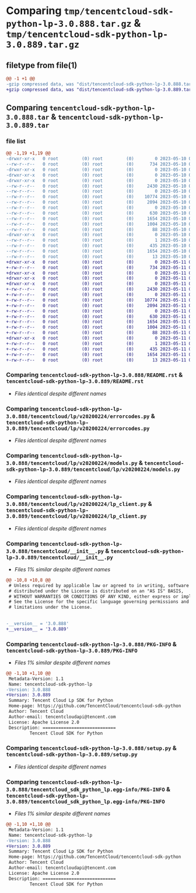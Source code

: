 # Comparing `tmp/tencentcloud-sdk-python-lp-3.0.888.tar.gz` & `tmp/tencentcloud-sdk-python-lp-3.0.889.tar.gz`

## filetype from file(1)

```diff
@@ -1 +1 @@
-gzip compressed data, was "dist/tencentcloud-sdk-python-lp-3.0.888.tar", last modified: Wed May 10 02:19:19 2023, max compression
+gzip compressed data, was "dist/tencentcloud-sdk-python-lp-3.0.889.tar", last modified: Thu May 11 02:56:10 2023, max compression
```

## Comparing `tencentcloud-sdk-python-lp-3.0.888.tar` & `tencentcloud-sdk-python-lp-3.0.889.tar`

### file list

```diff
@@ -1,19 +1,19 @@
-drwxr-xr-x   0 root         (0) root         (0)        0 2023-05-10 02:19:19.000000 tencentcloud-sdk-python-lp-3.0.888/
--rw-r--r--   0 root         (0) root         (0)      734 2023-05-10 02:19:19.000000 tencentcloud-sdk-python-lp-3.0.888/README.rst
-drwxr-xr-x   0 root         (0) root         (0)        0 2023-05-10 02:19:19.000000 tencentcloud-sdk-python-lp-3.0.888/tencentcloud/
-drwxr-xr-x   0 root         (0) root         (0)        0 2023-05-10 02:19:19.000000 tencentcloud-sdk-python-lp-3.0.888/tencentcloud/lp/
-drwxr-xr-x   0 root         (0) root         (0)        0 2023-05-10 02:19:19.000000 tencentcloud-sdk-python-lp-3.0.888/tencentcloud/lp/v20200224/
--rw-r--r--   0 root         (0) root         (0)     2430 2023-05-10 02:19:19.000000 tencentcloud-sdk-python-lp-3.0.888/tencentcloud/lp/v20200224/errorcodes.py
--rw-r--r--   0 root         (0) root         (0)        0 2023-05-10 02:19:19.000000 tencentcloud-sdk-python-lp-3.0.888/tencentcloud/lp/v20200224/__init__.py
--rw-r--r--   0 root         (0) root         (0)    10774 2023-05-10 02:19:19.000000 tencentcloud-sdk-python-lp-3.0.888/tencentcloud/lp/v20200224/models.py
--rw-r--r--   0 root         (0) root         (0)     2094 2023-05-10 02:19:19.000000 tencentcloud-sdk-python-lp-3.0.888/tencentcloud/lp/v20200224/lp_client.py
--rw-r--r--   0 root         (0) root         (0)        0 2023-05-10 02:19:19.000000 tencentcloud-sdk-python-lp-3.0.888/tencentcloud/lp/__init__.py
--rw-r--r--   0 root         (0) root         (0)      630 2023-05-10 02:19:19.000000 tencentcloud-sdk-python-lp-3.0.888/tencentcloud/__init__.py
--rw-r--r--   0 root         (0) root         (0)     1654 2023-05-10 02:19:19.000000 tencentcloud-sdk-python-lp-3.0.888/PKG-INFO
--rw-r--r--   0 root         (0) root         (0)     1004 2023-05-10 02:19:19.000000 tencentcloud-sdk-python-lp-3.0.888/setup.py
--rw-r--r--   0 root         (0) root         (0)       88 2023-05-10 02:19:19.000000 tencentcloud-sdk-python-lp-3.0.888/setup.cfg
-drwxr-xr-x   0 root         (0) root         (0)        0 2023-05-10 02:19:19.000000 tencentcloud-sdk-python-lp-3.0.888/tencentcloud_sdk_python_lp.egg-info/
--rw-r--r--   0 root         (0) root         (0)        1 2023-05-10 02:19:19.000000 tencentcloud-sdk-python-lp-3.0.888/tencentcloud_sdk_python_lp.egg-info/dependency_links.txt
--rw-r--r--   0 root         (0) root         (0)      435 2023-05-10 02:19:19.000000 tencentcloud-sdk-python-lp-3.0.888/tencentcloud_sdk_python_lp.egg-info/SOURCES.txt
--rw-r--r--   0 root         (0) root         (0)     1654 2023-05-10 02:19:19.000000 tencentcloud-sdk-python-lp-3.0.888/tencentcloud_sdk_python_lp.egg-info/PKG-INFO
--rw-r--r--   0 root         (0) root         (0)       13 2023-05-10 02:19:19.000000 tencentcloud-sdk-python-lp-3.0.888/tencentcloud_sdk_python_lp.egg-info/top_level.txt
+drwxr-xr-x   0 root         (0) root         (0)        0 2023-05-11 02:56:10.000000 tencentcloud-sdk-python-lp-3.0.889/
+-rw-r--r--   0 root         (0) root         (0)      734 2023-05-11 02:56:10.000000 tencentcloud-sdk-python-lp-3.0.889/README.rst
+drwxr-xr-x   0 root         (0) root         (0)        0 2023-05-11 02:56:10.000000 tencentcloud-sdk-python-lp-3.0.889/tencentcloud/
+drwxr-xr-x   0 root         (0) root         (0)        0 2023-05-11 02:56:10.000000 tencentcloud-sdk-python-lp-3.0.889/tencentcloud/lp/
+drwxr-xr-x   0 root         (0) root         (0)        0 2023-05-11 02:56:10.000000 tencentcloud-sdk-python-lp-3.0.889/tencentcloud/lp/v20200224/
+-rw-r--r--   0 root         (0) root         (0)     2430 2023-05-11 02:56:10.000000 tencentcloud-sdk-python-lp-3.0.889/tencentcloud/lp/v20200224/errorcodes.py
+-rw-r--r--   0 root         (0) root         (0)        0 2023-05-11 02:56:10.000000 tencentcloud-sdk-python-lp-3.0.889/tencentcloud/lp/v20200224/__init__.py
+-rw-r--r--   0 root         (0) root         (0)    10774 2023-05-11 02:56:10.000000 tencentcloud-sdk-python-lp-3.0.889/tencentcloud/lp/v20200224/models.py
+-rw-r--r--   0 root         (0) root         (0)     2094 2023-05-11 02:56:10.000000 tencentcloud-sdk-python-lp-3.0.889/tencentcloud/lp/v20200224/lp_client.py
+-rw-r--r--   0 root         (0) root         (0)        0 2023-05-11 02:56:10.000000 tencentcloud-sdk-python-lp-3.0.889/tencentcloud/lp/__init__.py
+-rw-r--r--   0 root         (0) root         (0)      630 2023-05-11 02:56:10.000000 tencentcloud-sdk-python-lp-3.0.889/tencentcloud/__init__.py
+-rw-r--r--   0 root         (0) root         (0)     1654 2023-05-11 02:56:10.000000 tencentcloud-sdk-python-lp-3.0.889/PKG-INFO
+-rw-r--r--   0 root         (0) root         (0)     1004 2023-05-11 02:56:10.000000 tencentcloud-sdk-python-lp-3.0.889/setup.py
+-rw-r--r--   0 root         (0) root         (0)       88 2023-05-11 02:56:10.000000 tencentcloud-sdk-python-lp-3.0.889/setup.cfg
+drwxr-xr-x   0 root         (0) root         (0)        0 2023-05-11 02:56:10.000000 tencentcloud-sdk-python-lp-3.0.889/tencentcloud_sdk_python_lp.egg-info/
+-rw-r--r--   0 root         (0) root         (0)        1 2023-05-11 02:56:10.000000 tencentcloud-sdk-python-lp-3.0.889/tencentcloud_sdk_python_lp.egg-info/dependency_links.txt
+-rw-r--r--   0 root         (0) root         (0)      435 2023-05-11 02:56:10.000000 tencentcloud-sdk-python-lp-3.0.889/tencentcloud_sdk_python_lp.egg-info/SOURCES.txt
+-rw-r--r--   0 root         (0) root         (0)     1654 2023-05-11 02:56:10.000000 tencentcloud-sdk-python-lp-3.0.889/tencentcloud_sdk_python_lp.egg-info/PKG-INFO
+-rw-r--r--   0 root         (0) root         (0)       13 2023-05-11 02:56:10.000000 tencentcloud-sdk-python-lp-3.0.889/tencentcloud_sdk_python_lp.egg-info/top_level.txt
```

### Comparing `tencentcloud-sdk-python-lp-3.0.888/README.rst` & `tencentcloud-sdk-python-lp-3.0.889/README.rst`

 * *Files identical despite different names*

### Comparing `tencentcloud-sdk-python-lp-3.0.888/tencentcloud/lp/v20200224/errorcodes.py` & `tencentcloud-sdk-python-lp-3.0.889/tencentcloud/lp/v20200224/errorcodes.py`

 * *Files identical despite different names*

### Comparing `tencentcloud-sdk-python-lp-3.0.888/tencentcloud/lp/v20200224/models.py` & `tencentcloud-sdk-python-lp-3.0.889/tencentcloud/lp/v20200224/models.py`

 * *Files identical despite different names*

### Comparing `tencentcloud-sdk-python-lp-3.0.888/tencentcloud/lp/v20200224/lp_client.py` & `tencentcloud-sdk-python-lp-3.0.889/tencentcloud/lp/v20200224/lp_client.py`

 * *Files identical despite different names*

### Comparing `tencentcloud-sdk-python-lp-3.0.888/tencentcloud/__init__.py` & `tencentcloud-sdk-python-lp-3.0.889/tencentcloud/__init__.py`

 * *Files 1% similar despite different names*

```diff
@@ -10,8 +10,8 @@
 # Unless required by applicable law or agreed to in writing, software
 # distributed under the License is distributed on an "AS IS" BASIS,
 # WITHOUT WARRANTIES OR CONDITIONS OF ANY KIND, either express or implied.
 # See the License for the specific language governing permissions and
 # limitations under the License.
 
 
-__version__ = '3.0.888'
+__version__ = '3.0.889'
```

### Comparing `tencentcloud-sdk-python-lp-3.0.888/PKG-INFO` & `tencentcloud-sdk-python-lp-3.0.889/PKG-INFO`

 * *Files 1% similar despite different names*

```diff
@@ -1,10 +1,10 @@
 Metadata-Version: 1.1
 Name: tencentcloud-sdk-python-lp
-Version: 3.0.888
+Version: 3.0.889
 Summary: Tencent Cloud Lp SDK for Python
 Home-page: https://github.com/TencentCloud/tencentcloud-sdk-python
 Author: Tencent Cloud
 Author-email: tencentcloudapi@tencent.com
 License: Apache License 2.0
 Description: ============================
         Tencent Cloud SDK for Python
```

### Comparing `tencentcloud-sdk-python-lp-3.0.888/setup.py` & `tencentcloud-sdk-python-lp-3.0.889/setup.py`

 * *Files identical despite different names*

### Comparing `tencentcloud-sdk-python-lp-3.0.888/tencentcloud_sdk_python_lp.egg-info/PKG-INFO` & `tencentcloud-sdk-python-lp-3.0.889/tencentcloud_sdk_python_lp.egg-info/PKG-INFO`

 * *Files 1% similar despite different names*

```diff
@@ -1,10 +1,10 @@
 Metadata-Version: 1.1
 Name: tencentcloud-sdk-python-lp
-Version: 3.0.888
+Version: 3.0.889
 Summary: Tencent Cloud Lp SDK for Python
 Home-page: https://github.com/TencentCloud/tencentcloud-sdk-python
 Author: Tencent Cloud
 Author-email: tencentcloudapi@tencent.com
 License: Apache License 2.0
 Description: ============================
         Tencent Cloud SDK for Python
```

